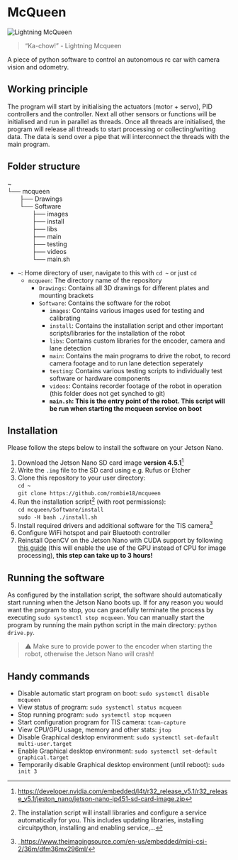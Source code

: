 # McQueen

![Lightning McQueen](https://media.tenor.com/UHy0nbKkmSYAAAAd/lightning-mcqueen-cars-movie.gif)

> “Ka-chow!” - Lightning Mcqueen

A piece of python software to control an autonomous rc car with camera vision and odometry.

## Working principle

The program will start by initialising the actuators (motor + servo), PID controllers and the controller. Next all other sensors or functions will be initialised and run in parallel as threads. Once all threads are initialised, the program will release all threads to start processing or collecting/writing data. The data is send over a pipe that will interconnect the threads with the main program.

## Folder structure
~\
└── mcqueen\
&emsp;&emsp;├── Drawings\
&emsp;&emsp;└── Software\
&emsp;&emsp;&emsp;&emsp;├── images\
&emsp;&emsp;&emsp;&emsp;├── install\
&emsp;&emsp;&emsp;&emsp;├── libs\
&emsp;&emsp;&emsp;&emsp;├── main\
&emsp;&emsp;&emsp;&emsp;├── testing\
&emsp;&emsp;&emsp;&emsp;├── videos\
&emsp;&emsp;&emsp;&emsp;└── main.sh

- `~`: Home directory of user, navigate to this with `cd ~` or just `cd`
   - `mcqueen`: The directory name of the repository
      - `Drawings`: Contains all 3D drawings for different plates and mounting brackets
      - `Software`: Contains the software for the robot
         - `images`: Contains various images used for testing and calibrating
         - `install`: Contains the installation script and other important scripts/libraries for the installation of the robot
         - `libs`: Contains custom libraries for the encoder, camera and lane detection
         - `main`: Contains the main programs to drive the robot, to record camera footage and to run lane detection seperately
         - `testing`: Contains various testing scripts to individually test software or hardware components
         - `videos`: Contains recorder footage of the robot in operation (this folder does not get synched to git)
         - **`main.sh`: This is the entry point of the robot. This script will be run when starting the mcqueen service on boot**

## Installation

Please follow the steps below to install the software on your Jetson Nano.

1. Download the Jetson Nano SD card image **version 4.5.1**[^1]
2. Write the `.img` file to the SD card using e.g. Rufus or Etcher 
3. Clone this repository to your user directory:  
   `cd ~`  
   `git clone https://github.com/rombie18/mcqueen`
4. Run the installation script[^2] (with root permissions):  
   `cd mcqueen/Software/install`  
   `sudo -H bash ./install.sh`
5. Install required drivers and additional software for the TIS camera[^3]
6. Configure WiFi hotspot and pair Bluetooth controller
7. Reinstall OpenCV on the Jetson Nano with CUDA support by following [this guide](https://qengineering.eu/install-opencv-4.5-on-jetson-nano.html) (this will enable the use of the GPU instead of CPU for image processing), **this step can take up to 3 hours!**


## Running the software

As configured by the installation script, the software should automatically start running when the Jetson Nano boots up. If for any reason you would want the program to stop, you can gracefully terminate the process by executing `sudo systemctl stop mcqueen`. You can manually start the program by running the main python script in the main directory: `python drive.py`.

> :warning: Make sure to provide power to the encoder when starting the robot, otherwise the Jetson Nano will crash!

## Handy commands
- Disable automatic start program on boot: `sudo systemctl disable mcqueen`
- View status of program: `sudo systemctl status mcqueen`
- Stop running program: `sudo systemctl stop mcqueen`
- Start configuration program for TIS camera: `tcam-capture`
- View CPU/GPU usage, memory and other stats: `jtop`
- Disable Graphical desktop environment: `sudo systemctl set-default multi-user.target`
- Enable Graphical desktop environment: `sudo systemctl set-default graphical.target`
- Temporarily disable Graphical desktop environment (until reboot): `sudo init 3 `


[^1]: https://developer.nvidia.com/embedded/l4t/r32_release_v5.1/r32_release_v5.1/jeston_nano/jetson-nano-jp451-sd-card-image.zip
[^2]: The installation script will install libraries and configure a service automatically for you. This includes updating libraries, installing circuitpython, installing and enabling service,...
[^3]: _https://www.theimagingsource.com/en-us/embedded/mipi-csi-2/36m/dfm36mx296ml/
